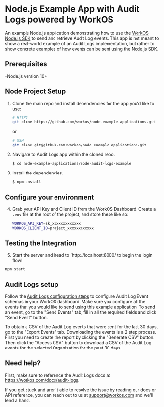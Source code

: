 # Node.js Example App with Audit Logs powered by WorkOS

An example Node.js application demonstrating how to use the [WorkOS Node.js SDK](https://github.com/workos/workos-node) to send and retrieve Audit Log events. This app is not meant to show a real-world example of an Audit Logs implementation, but rather to show concrete examples of how events can be sent using the Node.js SDK.

## Prerequisites

-Node.js version 10+

## Node Project Setup

1. Clone the main repo and install dependencies for the app you'd like to use:

   ```bash
   # HTTPS
   git clone https://github.com/workos/node-example-applications.git
   ```

   or

   ```bash
   # SSH
   git clone git@github.com:workos/node-example-applications.git
   ```

2. Navigate to Audit Logs app within the cloned repo.

   ```bash
   $ cd node-example-applications/node-audit-logs-example
   ```

3. Install the dependencies.
   ```bash
   $ npm install
   ```

## Configure your environment

4. Grab your API Key and Client ID from the WorkOS Dashboard. Create a `.env`
   file at the root of the project, and store these like so:

   ```bash
   WORKOS_API_KEY=sk_xxxxxxxxxxxxx
   WORKOS_CLIENT_ID=project_xxxxxxxxxxxx
   ```

## Testing the Integration

5. Start the server and head to `http://localhost:8000/ to begin the login flow!

```sh
npm start
```

## Audit Logs setup

Follow the [Audit Logs configuration steps](https://workos.com/docs/audit-logs/emit-an-audit-log-event/sign-in-to-your-workos-dashboard-account-and-configure-audit-log-event-schemas) to configure Audit Log Event schemas in your WorkOS dashboard. Make sure you configure all the events that you would like to send using this example application. To send an event, go to the "Send Events" tab, fill in all the required fields and click "Send Event" button.

To obtain a CSV of the Audit Log events that were sent for the last 30 days, go to the "Export Events" tab. Downloading the events is a 2 step process. First you need to create the report by clicking the "Generate CSV" button. Then click the "Access CSV" button to download a CSV of the Audit Log events for the selected Organization for the past 30 days.

## Need help?

First, make sure to reference the Audit Logs docs at https://workos.com/docs/audit-logs.

If you get stuck and aren't able to resolve the issue by reading our docs or API reference, you can reach out to us at support@workos.com and we'll lend a hand.
